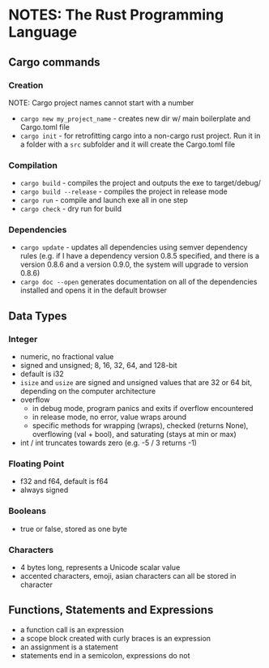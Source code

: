 # NOTES: The Rust Programming Language

## Cargo commands

### Creation

NOTE: Cargo project names cannot start with a number

* `cargo new my_project_name` - creates new dir w/ main boilerplate and Cargo.toml file
* `cargo init` - for retrofitting cargo into a non-cargo rust project. Run it in a folder with a `src` subfolder and it will create the Cargo.toml file

### Compilation

* `cargo build` - compiles the project and outputs the exe to target/debug/
* `cargo build --release` - compiles the project in release mode
* `cargo run` - compile and launch exe all in one step
* `cargo check` - dry run for build

### Dependencies

* `cargo update` - updates all dependencies using semver dependency rules (e.g. if I have a dependency version 0.8.5 specified, and there is a version 0.8.6 and a version 0.9.0, the system will upgrade to version 0.8.6)
* `cargo doc --open` generates documentation on all of the dependencies installed and opens it in the default browser

## Data Types

### Integer

* numeric, no fractional value
* signed and unsigned; 8, 16, 32, 64, and 128-bit
* default is i32
* `isize` and `usize` are signed and unsigned values that are 32 or 64 bit, depending on the computer architecture
* overflow
  * in debug mode, program panics and exits if overflow encountered
  * in release mode, no error, value wraps around
  * specific methods for wrapping (wraps), checked (returns None), overflowing (val + bool), and saturating (stays at min or max)
* int / int truncates towards zero (e.g. -5 / 3 returns -1)

### Floating Point

* f32 and f64, default is f64
* always signed

### Booleans

* true or false, stored as one byte

### Characters

* 4 bytes long, represents a Unicode scalar value
* accented characters, emoji, asian characters can all be stored in character

## Functions, Statements and Expressions

* a function call is an expression
* a scope block created with curly braces is an expression
* an assignment is a statement
* statements end in a semicolon, expressions do not
